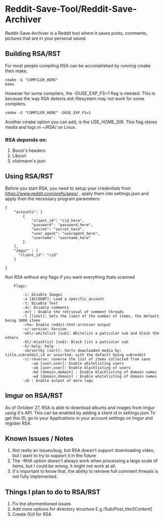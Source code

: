 # Reddit-Save-Tool/Reddit-Save-Archiver

Reddit-Save-Archiver is a Reddit tool where it saves posts, comments, pictures that are in your personal saved.

## Building RSA/RST

For most people compiling RSA can be accomplished by running cmake then make.

```
cmake -G "COMPILER_HERE"
make
```

However for some compilers, the -DUSE_EXP_FS=1 flag is needed. This is because the way RSA detects std::filesystem may not work for some compilers.

```
cmake -G "COMPILER_HERE" -DUSE_EXP_FS=1
```

Another cmake option you can add, is the USE_HOME_DIR. This flag stores media and logs in ~/RSA/ on Linux.

### RSA depends on:
1. Boost's headers
2. Libcurl
3. nlohmann's json

## Using RSA/RST

Before you start RSA, you need to setup your credentials from https://www.reddit.com/prefs/apps/ , apply them into settings.json and apply then the necessary program parameters:

```
{
    "accounts": [
        {
            "client_id": "cid_here",
            "password": "password_here",
            "secret": "secret_here",
            "user_agent": "useragent_here",
            "username": "username_here"
        }
    ],
    "imgur" : {
      "client_id": "cid"
    }

}

```

Run RSA without any flags if you want everything thats scanned

```
	Flags:

		-i: Disable Images
		-a [ACCOUNT]: Load a specific account
		-t: Disable Text
		-dc: Disable comments
		-ect : Enable the retrieval of comment threads
		-l [limit]: Sets the limit of the number of items, the default being 1000 items
		-rha: Enable reddit-html-archiver output
		-v/-version: Version
		-whl/-whitelist [sub]: Whitelist a paticular sub and block the others
		-bl/-blacklist [sub]: Black list a paticular sub
		-h/-help: help
		-sb/sortby [sort]: Sorts downloaded media by: title,subreddit,id or unsorted; with the default being subreddit
		-r/-reverse: reverse the list of items collected from save
    		-uw [user,user]: Enable whitelisting users
    		-ub [user,user]: Enable blacklisting of users
    		-bd [domain,domain] : Enable blacklisting of domain names
    		-wd [domain,domain] : Enable whitelisting of domain names
		-vb : Enable output of more logs
```

## Imgur on RSA/RST
As of October 27, RSA is able to download albums and images from Imgur using It's API. This can be enabled by adding a client id in settings.json
To get this ID, go to your Applications in your account settings on Imgur and register RSA.

## Known Issues / Notes

1. Not really an issues/bug, but RSA doesn't support downloading video, but I want to try to support it in the future
2. The -RHA option doesn't always work when processing a large scale of items, but I could be wrong, it might not work at all.
3. It's important to know that, the ability to retrieve full comment threads is not fully implemented.

## Things I plan to do to RSA/RST

1. Fix the aformentioned issues
2. Add more options for directory structure E.g /Sub/Post_tite/[Content]
3. Create GUI for RSA

